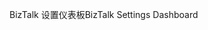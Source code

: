 <span data-ttu-id="1059a-101">BizTalk 设置仪表板</span><span class="sxs-lookup"><span data-stu-id="1059a-101">BizTalk Settings Dashboard</span></span>